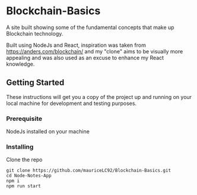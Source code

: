 # Blockchain-Basics

A site built showing some of the fundamental concepts that make up Blockchain technology.

Built using NodeJs and React, inspiration was taken from https://anders.com/blockchain/ and my "clone"
aims to be visually more appealing and was also used as an excuse to enhance my React knowledge.

## Getting Started
These instructions will get you a copy of the project up and running on your local machine for development and testing purposes.

### Prerequisite

NodeJs installed on your machine

### Installing

Clone the repo
```
git clone https://github.com/mauriceLC92/Blockchain-Basics.git
cd Node-Notes-App
npm i
npm run start
```